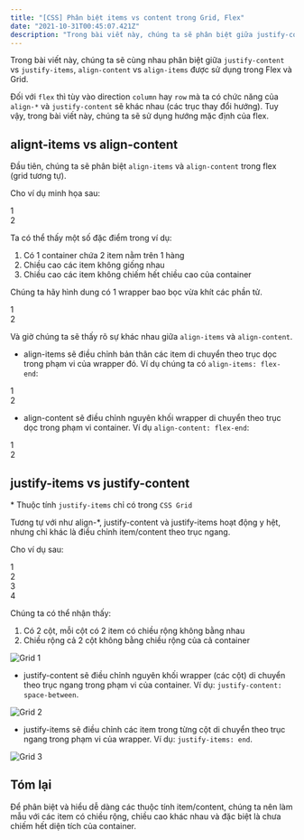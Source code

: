 ```yaml
---
title: "[CSS] Phân biệt items vs content trong Grid, Flex"
date: "2021-10-31T00:45:07.421Z"
description: "Trong bài viết này, chúng ta sẽ phân biệt giữa justify-content vs justify-items, align-content vs align-items được sử dụng trong Flex và Grid"
---
```


Trong bài viết này, chúng ta sẽ cùng nhau phân biệt giữa `justify-content` vs `justify-items`, `align-content` vs `align-items` được sử dụng trong Flex và Grid.

Đối với `flex` thì tùy vào direction `column` hay `row` mà ta có chức năng của `align-*` và `justify-content` sẽ khác nhau (các trục thay đổi hướng). Tuy vậy, trong bài viết này, chúng ta sẽ sử dụng hướng mặc định của flex.

## alignt-items vs align-content

Đầu tiên, chúng ta sẽ phân biệt `align-items` và `align-content` trong flex (grid tương tự).

<!-- Tóm tắt là như thế này: Giả sử chúng ta có rất nhiều item nằm trên cùng 1 hàng với các chiều cao khác nhau. `align-items` sẽ có nhiệm vụ chỉnh các item đó chạy trên trục dọc của từng item. `align-content` sẽ có nhiệm vụ chỉnh nguyên khu vực bọc của các item đó. -->

Cho ví dụ minh họa sau:

<!-- ```css
.container {
  display: flex;
  flex-wrap: wrap;
  height: 300px;
  padding: 10px;
}

.container .item {
  width: calc(100% / 3);
  height: 64px;
  margin: 10px;
}

.container .item:nth-child(2) {
  height: 96px;
}

.container .item:nth-child(4) {
  height: 128px;
}
``` -->

<div class="rounded-lg overflow-hidden bg-gradient-to-r from-blue-50 to-blue-100 p-6 mb-10">
  <div class="flex justify-start flex-wrap h-[300px] border-blue-500 border-2 border-solid ">
    <div class="m-4 w-1/3 h-16 text-white text-2xl font-extrabold rounded-md flex items-center justify-center bg-blue-500">1</div>
    <div class="m-4 w-1/3 h-24 text-white text-2xl font-extrabold rounded-md flex items-center justify-center bg-blue-500">2</div>
  </div>
</div>

Ta có thể thấy một số đặc điểm trong ví dụ:

1. Có 1 container chứa 2 item nằm trên 1 hàng
2. Chiều cao các item không giống nhau
3. Chiều cao các item không chiếm hết chiều cao của container

Chúng ta hãy hình dung có 1 wrapper bao bọc vừa khít các phần tử.

<div class="rounded-lg overflow-hidden bg-gradient-to-r from-blue-50 to-blue-100 p-6 mb-10">
  <div class="flex justify-start flex-wrap h-[300px] border-blue-500 border-2 border-solid ">
    <div class="flex self-start border-purple-500 w-full border-4 border-dashed">
      <div class="mx-4 w-1/3 h-16 text-white text-2xl font-extrabold rounded-md flex items-center justify-center bg-blue-500">1</div>
      <div class="mx-4 w-1/3 h-24 text-white text-2xl font-extrabold rounded-md flex items-center justify-center bg-blue-500">2</div>
    </div>
  </div>
</div>

Và giờ chúng ta sẽ thấy rõ sự khác nhau giữa `align-items` và `align-content`.

- align-items sẽ điều chỉnh bản thân các item di chuyển theo trục dọc trong phạm vi của wrapper đó. Ví dụ chúng ta có `align-items: flex-end`:

<div class="rounded-lg overflow-hidden bg-gradient-to-r from-blue-50 to-blue-100 p-6 mb-10">
  <div class="flex justify-start flex-wrap h-[300px] border-blue-500 border-2 border-solid ">
    <div class="flex self-start border-purple-500 w-full border-4 border-dashed items-end">
      <div class="mx-4 w-1/3 h-16 text-white text-2xl font-extrabold rounded-md flex items-center justify-center bg-blue-500">1</div>
      <div class="mx-4 w-1/3 h-24 text-white text-2xl font-extrabold rounded-md flex items-center justify-center bg-blue-500">2</div>
    </div>
  </div>
</div>

- align-content sẽ điều chỉnh nguyên khối wrapper di chuyển theo trục dọc trong phạm vi container. Ví dụ `align-content: flex-end`:

<div class="rounded-lg overflow-hidden bg-gradient-to-r from-blue-50 to-blue-100 p-6 mb-10">
  <div class="flex justify-start flex-wrap h-[300px] border-blue-500 border-2 border-solid content-end">
    <div class="flex self-start border-purple-500 w-full border-4 border-dashed">
      <div class="mx-4 w-1/3 h-16 text-white text-2xl font-extrabold rounded-md flex items-center justify-center bg-blue-500">1</div>
      <div class="mx-4 w-1/3 h-24 text-white text-2xl font-extrabold rounded-md flex items-center justify-center bg-blue-500">2</div>
    </div>
  </div>
</div>

## justify-items vs justify-content

\* Thuộc tính `justify-items` chỉ có trong `CSS Grid`

Tương tự với như align-\*, justify-content và justify-items hoạt động y hệt, nhưng chỉ khác là điều chỉnh item/content theo trục ngang.

Cho ví dụ sau:

<div class="rounded-lg overflow-hidden bg-gradient-to-r from-blue-50 to-blue-100 p-6 mb-10">
  <div class="h-[300px] grid grid-rows-2" style="grid-template-columns: repeat(2, max-content)">
    <div class="w-[40px] h-16 text-white text-2xl font-extrabold rounded-md flex items-center justify-center bg-yellow-500">1</div>
    <div class="w-[50px] h-24 text-white text-2xl font-extrabold rounded-md flex items-center justify-center bg-blue-500">2</div>
    <div class="w-[70px] h-24 text-white text-2xl font-extrabold rounded-md flex items-center justify-center bg-yellow-500">3</div>
    <div class="w-[80px] h-24 text-white text-2xl font-extrabold rounded-md flex items-center justify-center bg-blue-500">4</div>
  </div>
</div>

Chúng ta có thể nhận thấy:

1. Có 2 cột, mỗi cột có 2 item có chiều rộng không bằng nhau
2. Chiều rộng cả 2 cột không bằng chiều rộng của cả container

![Grid 1](./grid-1.png)

- justify-content sẽ điều chỉnh nguyên khối wrapper (các cột) di chuyển theo trục ngang trong phạm vi của container. Ví dụ: `justify-content: space-between`.

![Grid 2](./grid-2.png)

- justify-items sẽ điều chỉnh các item trong từng cột di chuyển theo trục ngang trong phạm vi của wrapper. Ví dụ: `justify-items: end`.

![Grid 3](./grid-3.png)

## Tóm lại

Để phân biệt và hiểu dễ dàng các thuộc tính item/content, chúng ta nên làm mẫu với các item có chiều rộng, chiều cao khác nhau và đặc biệt là chưa chiếm hết diện tích của container.

